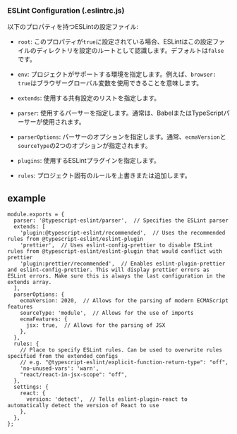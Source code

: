 ### ESLint Configuration (.eslintrc.js)

以下のプロパティを持つESLintの設定ファイル:

- `root`: このプロパティが`true`に設定されている場合、ESLintはこの設定ファイルのディレクトリを設定のルートとして認識します。デフォルトは`false`です。

- `env`: プロジェクトがサポートする環境を指定します。例えば、`browser: true`はブラウザーグローバル変数を使用できることを意味します。

- `extends`: 使用する共有設定のリストを指定します。

- `parser`: 使用するパーサーを指定します。通常は、BabelまたはTypeScriptパーサーが使用されます。

- `parserOptions`: パーサーのオプションを指定します。通常、`ecmaVersion`と`sourceType`の2つのオプションが指定されます。

- `plugins`: 使用するESLintプラグインを指定します。

- `rules`: プロジェクト固有のルールを上書きまたは追加します。

## example

```
module.exports = {
  parser: '@typescript-eslint/parser',  // Specifies the ESLint parser
  extends: [
    'plugin:@typescript-eslint/recommended',  // Uses the recommended rules from @typescript-eslint/eslint-plugin
    'prettier',  // Uses eslint-config-prettier to disable ESLint rules from @typescript-eslint/eslint-plugin that would conflict with prettier
    'plugin:prettier/recommended',  // Enables eslint-plugin-prettier and eslint-config-prettier. This will display prettier errors as ESLint errors. Make sure this is always the last configuration in the extends array.
  ],
  parserOptions: {
    ecmaVersion: 2020,  // Allows for the parsing of modern ECMAScript features
    sourceType: 'module',  // Allows for the use of imports
    ecmaFeatures: {
      jsx: true,  // Allows for the parsing of JSX
    },
  },
  rules: {
    // Place to specify ESLint rules. Can be used to overwrite rules specified from the extended configs
    // e.g. "@typescript-eslint/explicit-function-return-type": "off",
    'no-unused-vars': 'warn',
    "react/react-in-jsx-scope": "off",
  },
  settings: {
    react: {
      version: 'detect',  // Tells eslint-plugin-react to automatically detect the version of React to use
    },
  },
};

```